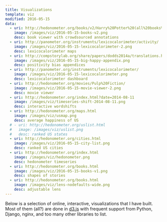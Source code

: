 ```yaml
---
title: Visualizations
template: viz
modified: 2016-05-15
data:
  - uri: http://hedonometer.org/books/v2/Harry%20Potter%20(all%20books%20together)/
    image: /images/viz/2016-05-15-books-v2.png
    desc: book viewer with crowdsourced annotations
  - uri: http://panometer.org/instruments/lexicocalorimeter/activity/
    image: /images/viz/2016-05-15-lexicocalorimeter-2.png
    desc: lexicocalorimeter maps
  - uri: http://compstorylab.org/share/papers/dodds2014a/translations.html
    image: /images/viz/2016-05-15-big-happy-appendix.png
    desc: positivity bias appendices
  - uri: http://panometer.org/instruments/lexicocalorimeter/
    image: /images/viz/2016-05-15-lexicocalorimeter.png
    desc: lexicocalorimeter dashboard
  - uri: http://hedonometer.org/movies/Pulp%20Fiction/
    image: /images/viz/2016-05-15-movie-viewer-2.png
    desc: movie viewer
  - uri: http://hedonometer.org/index.html?date=2014-08-11
    image: /images/viz/timeseries-shift-2014-08-11.png
    desc: interactive wordshifts
  - uri: http://hedonometer.org/maps.html
    image: /images/viz/usmap.png
    desc: average happiness of US
  # - uri: http://hedonometer.org/uslist.html
  #   image: /images/viz/uslist.png
  #   desc: ranked US states
  - uri: http://hedonometer.org/cities.html
    image: /images/viz/2016-05-15-city-list.png
    desc: ranked US cities
  - uri: http://hedonometer.org/index.html
    image: /images/viz/hedonometer.png
    desc: hedonometer timeseries
  - uri: http://hedonometer.org/books.html
    image: /images/viz/2016-05-15-books-v1.png
    desc: shapes of stories
  - uri: http://hedonometer.org/books.html
    image: /images/viz/lens-nodefaults-wide.png
    desc: adjustable lens
---
```


Below is a selection of online, interactive, visualizations that I have built.
Most of them (all?) are done in [d3.js](https://d3js.org/) with frequent support from Python, Django, nginx, and too many other libraries to list.




